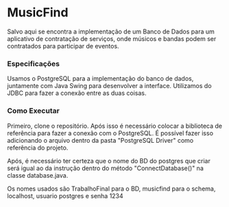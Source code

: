 # MusicFind
Salvo aqui se encontra a implementação de um Banco de Dados para um aplicativo de contratação de serviços, onde músicos e bandas podem ser contratados para participar de eventos.

### Especificações
Usamos o PostgreSQL para a implementação do banco de dados, juntamente com Java Swing para desenvolver a interface. 
Utilizamos do JDBC para fazer a conexão entre as duas coisas.

### Como Executar
Primeiro, clone o repositório. Após isso é necessário colocar a biblioteca de referência para fazer a conexão com o PostgreSQL. É possível fazer isso adicionando o arquivo dentro da pasta "PostgreSQL Driver" como referência do projeto.

Após, é necessário ter certeza que o nome do BD do postgres que criar será igual ao da instrução dentro do método "ConnectDatabase()" na classe database.java.

Os nomes usados são TrabalhoFinal para o BD, musicfind para o schema, localhost, usuario postgres e senha 1234


